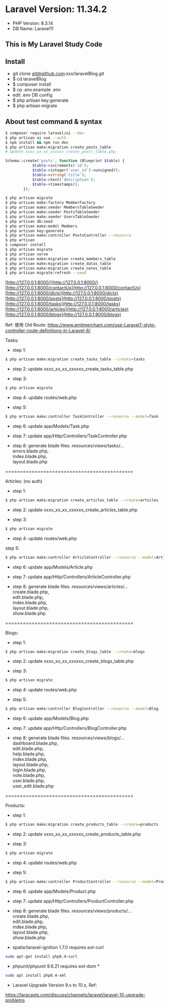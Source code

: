 # Laravel Version: 11.34.2

- PHP Version: 8.3.14
- DB Name: Laravel11  

## This is My Laravel Study Code

## Install

- git clone git@github.com:xxx/laravelBlog.git
- $ cd laravelBlog
- $ composer install
- $ cp .env.example .env
- edit .env DB config
- $ php artisan key:generate
- $ php artisan migrate

## About test command & syntax

```bash
$ composer require laravel/ui --dev
$ php artisan ui vue --auth
$ npm install && npm run dev
$ php artisan make:migration create_posts_table
# Update xxxx_xx_xx_xxxxxx_create_posts_table.php
```

```php
Schema::create('posts', function (Blueprint $table) {
            $table->increments('id');
            $table->integer('user_id')->unsigned();
            $table->string('title');
            $table->text('description');
            $table->timestamps();
        });
```

```bash
$ php artisan migrate
$ php artisan make:factory MemberFactory
$ php artisan make:seeder MembersTableSeeder
$ php artisan make:seeder PostsTableSeeder
$ php artisan make:seeder UsersTableSeeder
$ php artisan db:seed
$ php artisan make:model Members
$ php artisan key:generate
$ php artisan make:controller PostsController --resource
$ php artisan 
$ composer install
$ php artisan migrate
$ php artisan serve
$ php artisan make:migration create_members_table
$ php artisan make:migration create_datas_table
$ php artisan make:migration create_notes_table
$ php artisan migrate:refresh --seed
```

[http://127.0.0.1:8000/](http://127.0.0.1:8000/)  
[http://127.0.0.1:8000/contactUs](http://127.0.0.1:8000/contactUs)  
[http://127.0.0.1:8000/dicts](http://127.0.0.1:8000/dicts)  
[http://127.0.0.1:8000/posts](http://127.0.0.1:8000/posts)  
[http://127.0.0.1:8000/tasks](http://127.0.0.1:8000/tasks)  
[http://127.0.0.1:8000/articles](http://127.0.0.1:8000/articles)  
[http://127.0.0.1:8000/blogs](http://127.0.0.1:8000/blogs)  


Ref:
使用 Old Route:
https://www.amitmerchant.com/use-Laravel7-style-controller-route-definitions-in-Laravel-8/


Tasks:

- step 1:
```bash
$ php artisan make:migration create_tasks_table --create=tasks
```

- step 2:
update xxxx_xx_xx_xxxxxx_create_tasks_table.php

- step 3:
```bash
$ php artisan migrate
```

- step 4:
update routes/web.php

- step 5:
```bash
$ php artisan make:controller TaskController --resource --model=Task
```
- step 6:
update app/Models/Task.php

- step 7:
update app/Http/Controllers/TaskController.php

- step 8:
generate blade files. resources/views/tasks/...  
errors.blade.php,  
index.blade.php,  
layout.blade.php  

============================================

Articles: (no auth)

- step 1:
```bash
$ php artisan make:migration create_articles_table --create=articles
```

- step 2:
update xxxx_xx_xx_xxxxxx_create_articles_table.php

- step 3:
```bash
$ php artisan migrate
```

- step 4:
update routes/web.php

step 5:
```bash
$ php artisan make:controller ArticleController --resource --model=Article
```

- step 6:
update app/Models/Article.php

- step 7:
update app/Http/Controllers/ArticleController.php

- step 8:
generate blade files. resources/views/articles/...  
create.blade.php,  
edit.blade.php,  
index.blade.php,  
layout.blade.php,  
show.blade.php  

============================================

Blogs:

- step 1:
```bash
$ php artisan make:migration create_blogs_table --create=blogs
```

- step 2:
update xxxx_xx_xx_xxxxxx_create_blogs_table.php

- step 3:
```bash
$ php artisan migrate
```

- step 4:
update routes/web.php

- step 5:
```bash
$ php artisan make:controller BlogController --resource --model=Blog
```

- step 6:
update app/Models/Blog.php

- step 7:
update app/Http/Controllers/BlogController.php

- step 8:
generate blade files. resources/views/blogs/...  
dashboard.blade.php,  
edit.blade.php,  
help.blade.php,  
index.blade.php,  
layout.blade.php,  
login.blade.php,  
note.blade.php,  
user.blade.php,  
user_edit.blade.php  

============================================

Products:

- step 1:
```bash
$ php artisan make:migration create_products_table --create=products
```

- step 2:
update xxxx_xx_xx_xxxxxx_create_products_table.php

- step 3:
```bash
$ php artisan migrate
```

- step 4:
update routes/web.php

- step 5:
```bash
$ php artisan make:controller ProductController --resource --model=Product
```

- step 6:
update app/Models/Product.php

- step 7:
update app/Http/Controllers/ProductController.php

- step 8:
generate blade files. resources/views/products/...  
create.blade.php,  
edit.blade.php,  
index.blade.php,  
layout.blade.php,  
show.blade.php  

- spatie/laravel-ignition 1.7.0 requires ext-curl
```bash
sudo apt-get install php8.4-curl
```

- phpunit/phpunit 9.6.21 requires ext-dom *
```bash
sudo apt install php8.4-xml
```

- Laravel Upgrade Version 9.x to 10.x, Ref:

https://laracasts.com/discuss/channels/laravel/laravel-10-upgrade-problems

